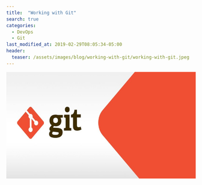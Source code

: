 ```yaml
---
title:  "Working with Git"
search: true
categories: 
  - DevOps
  - Git
last_modified_at: 2019-02-29T08:05:34-05:00
header:
  teaser: /assets/images/blog/working-with-git/working-with-git.jpeg
---
```


![Working with Git](/assets/images/blog/working-with-git/working-with-git.jpeg)